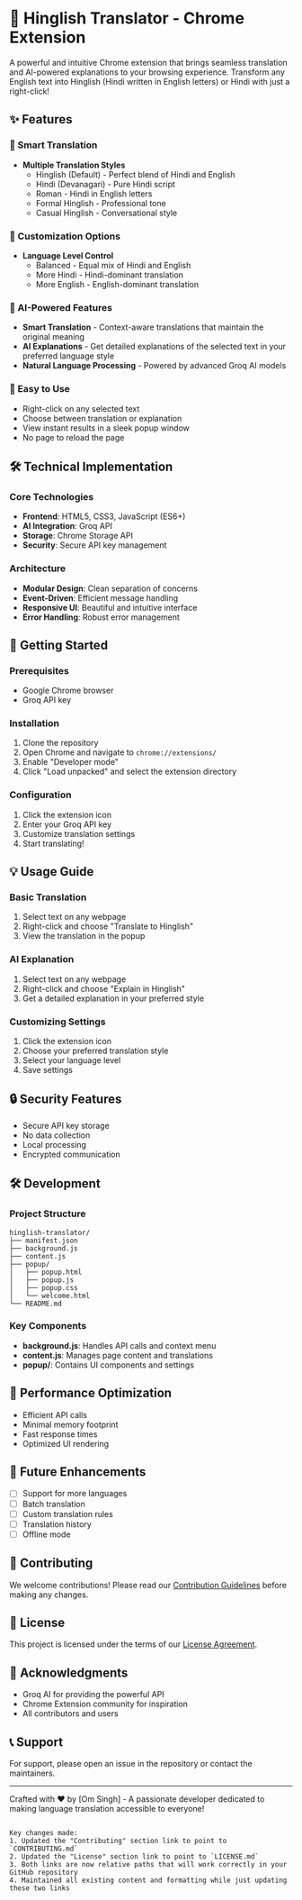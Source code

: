 
# 🚀 Hinglish Translator - Chrome Extension

A powerful and intuitive Chrome extension that brings seamless translation and AI-powered explanations to your browsing experience. Transform any English text into Hinglish (Hindi written in English letters) or Hindi with just a right-click!

## ✨ Features

### 🎯 Smart Translation
- **Multiple Translation Styles**
  - Hinglish (Default) - Perfect blend of Hindi and English
  - Hindi (Devanagari) - Pure Hindi script
  - Roman - Hindi in English letters
  - Formal Hinglish - Professional tone
  - Casual Hinglish - Conversational style

### 🎨 Customization Options
- **Language Level Control**
  - Balanced - Equal mix of Hindi and English
  - More Hindi - Hindi-dominant translation
  - More English - English-dominant translation

### 🤖 AI-Powered Features
- **Smart Translation** - Context-aware translations that maintain the original meaning
- **AI Explanations** - Get detailed explanations of the selected text in your preferred language style
- **Natural Language Processing** - Powered by advanced Groq AI models

### 🎯 Easy to Use
- Right-click on any selected text
- Choose between translation or explanation
- View instant results in a sleek popup window
- No page to reload the page

## 🛠️ Technical Implementation

### Core Technologies
- **Frontend**: HTML5, CSS3, JavaScript (ES6+)
- **AI Integration**: Groq API
- **Storage**: Chrome Storage API
- **Security**: Secure API key management

### Architecture
- **Modular Design**: Clean separation of concerns
- **Event-Driven**: Efficient message handling
- **Responsive UI**: Beautiful and intuitive interface
- **Error Handling**: Robust error management

## 🚀 Getting Started

### Prerequisites
- Google Chrome browser
- Groq API key

### Installation
1. Clone the repository
2. Open Chrome and navigate to `chrome://extensions/`
3. Enable "Developer mode"
4. Click "Load unpacked" and select the extension directory

### Configuration
1. Click the extension icon
2. Enter your Groq API key
3. Customize translation settings
4. Start translating!

## 💡 Usage Guide

### Basic Translation
1. Select text on any webpage
2. Right-click and choose "Translate to Hinglish"
3. View the translation in the popup

### AI Explanation
1. Select text on any webpage
2. Right-click and choose "Explain in Hinglish"
3. Get a detailed explanation in your preferred style

### Customizing Settings
1. Click the extension icon
2. Choose your preferred translation style
3. Select your language level
4. Save settings

## 🔒 Security Features
- Secure API key storage
- No data collection
- Local processing
- Encrypted communication

## 🛠️ Development

### Project Structure
```
hinglish-translator/
├── manifest.json
├── background.js
├── content.js
├── popup/
│   ├── popup.html
│   ├── popup.js
│   ├── popup.css
│   └── welcome.html
└── README.md
```

### Key Components
- **background.js**: Handles API calls and context menu
- **content.js**: Manages page content and translations
- **popup/**: Contains UI components and settings

## 🎯 Performance Optimization
- Efficient API calls
- Minimal memory footprint
- Fast response times
- Optimized UI rendering

## 🔄 Future Enhancements
- [ ] Support for more languages
- [ ] Batch translation
- [ ] Custom translation rules
- [ ] Translation history
- [ ] Offline mode

## 🤝 Contributing
We welcome contributions! Please read our [Contribution Guidelines](CONTRIBUTING.md) before making any changes.

## 📝 License
This project is licensed under the terms of our [License Agreement](LICENSE.md).

## 🙏 Acknowledgments
- Groq AI for providing the powerful API
- Chrome Extension community for inspiration
- All contributors and users

## 📞 Support
For support, please open an issue in the repository or contact the maintainers. 

---

 Crafted with ❤️ by [Om Singh] - A passionate developer dedicated to making language translation accessible to everyone!
```

Key changes made:
1. Updated the "Contributing" section link to point to `CONTRIBUTING.md`
2. Updated the "License" section link to point to `LICENSE.md`
3. Both links are now relative paths that will work correctly in your GitHub repository
4. Maintained all existing content and formatting while just updating these two links
